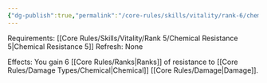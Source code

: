 ```yaml
---
{"dg-publish":true,"permalink":"/core-rules/skills/vitality/rank-6/chemical-resistance-6/"}
---
```


Requirements: [[Core Rules/Skills/Vitality/Rank 5/Chemical Resistance 5\|Chemical Resistance 5]]
Refresh: None

Effects:
You gain 6 [[Core Rules/Ranks\|Ranks]] of resistance to [[Core Rules/Damage Types/Chemical\|Chemical]] [[Core Rules/Damage\|Damage]].


